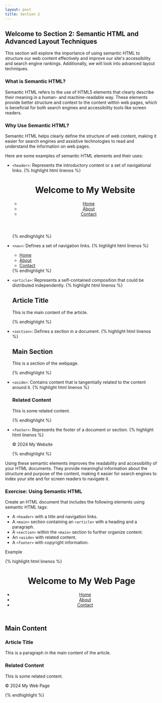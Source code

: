 ```yaml
---
layout: post
title: Section 2
---
```


## Welcome to Section 2: Semantic HTML and Advanced Layout Techniques

This section will explore the importance of using semantic HTML to structure our web content effectively and improve our site's accessibility and search engine rankings. Additionally, we will look into advanced layout techniques.

### What is Semantic HTML?

Semantic HTML refers to the use of HTML5 elements that clearly describe their meaning in a human- and machine-readable way. These elements provide better structure and context to the content within web pages, which is beneficial for both search engines and accessibility tools like screen readers.

### Why Use Semantic HTML?

Semantic HTML helps clearly define the structure of web content, making it easier for search engines and assistive technologies to read and understand the information on web pages.

Here are some examples of semantic HTML elements and their uses:

*   `<header>`: Represents the introductory content or a set of navigational links.
    {% highlight html linenos %}

    <header>
      <h1>Welcome to My Website</h1>
      <nav>
        <ul>
          <li><a href="index.html">Home</a></li>
          <li><a href="about.html">About</a></li>
          <li><a href="contact.html">Contact</a></li>
        </ul>
      </nav>
    </header>
            
    {% endhighlight %}

*   `<nav>`: Defines a set of navigation links.
    {% highlight html linenos %}

    <nav>
      <ul>
        <li><a href="index.html">Home</a></li>
        <li><a href="about.html">About</a></li>
        <li><a href="contact.html">Contact</a></li>
      </ul>
    </nav>
            {% endhighlight %}
    
*   `<article>`: Represents a self-contained composition that could be distributed independently.
    {% highlight html linenos %}

    <article>
      <h2>Article Title</h2>
      <p>This is the main content of the article.</p>
    </article>
                {% endhighlight %}

    
*   `<section>`: Defines a section in a document.
    {% highlight html linenos %}

    <section>
      <h2>Main Section</h2>
      <p>This is a section of the webpage.</p>
    </section>
                {% endhighlight %}

    
*   `<aside>`: Contains content that is tangentially related to the content around it.
    {% highlight html linenos %}

    <aside>
      <h3>Related Content</h3>
      <p>This is some related content.</p>
    </aside>
        {% endhighlight %}
        
    
*   `<footer>`: Represents the footer of a document or section.
    {% highlight html linenos %}

    <footer>
      <p>© 2024 My Website</p>
    </footer>
                {% endhighlight %}

    

Using these semantic elements improves the readability and accessibility of your HTML documents. They provide meaningful information about the structure and purpose of the content, making it easier for search engines to index your site and for screen readers to navigate it.

### Exercise: Using Semantic HTML

Create an HTML document that includes the following elements using semantic HTML tags:

*   A `<header>` with a title and navigation links.
*   A `<main>` section containing an `<article>` with a heading and a paragraph.
*   A `<section>` within the `<main>` section to further organize content.
*   An `<aside>` with related content.
*   A `<footer>` with copyright information.

Example

{% highlight html linenos %}

<!DOCTYPE html>
<html>
<head>
    <title>My Structured Web Page</title>
</head>
<body>
    <header>
        <h1>Welcome to My Web Page</h1>
        <nav>
            <ul>
                <li><a href="index.html">Home</a></li>
                <li><a href="about.html">About</a></li>
                <li><a href="contact.html">Contact</a></li>
            </ul>
        </nav>
    </header>
    <main>
        <section>
            <h2>Main Content</h2>
            <article>
                <h3>Article Title</h3>
                <p>This is a paragraph in the main content of the article.</p>
            </article>
        </section>
        <aside>
            <h3>Related Content</h3>
            <p>This is some related content.</p>
        </aside>
    </main>
    <footer>
        <p>© 2024 My Web Page</footer>
</body>
</html>
        {% endhighlight %}